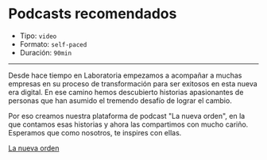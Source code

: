 # Podcasts recomendados

* Tipo: `video`
* Formato: `self-paced`
* Duración: `90min`

***

Desde hace tiempo en Laboratoria empezamos a acompañar a muchas empresas en su proceso de transformación para ser exitosos en esta nueva era digital. En ese camino hemos descubierto historias apasionantes de personas que han asumido el tremendo desafío de lograr el cambio.

Por eso creamos nuestra plataforma de podcast "La nueva orden", en la que contamos esas historias y ahora las compartimos con mucho cariño. Esperamos que como nosotros, te inspires con ellas.

[La nueva orden](https://open.spotify.com/show/4gsj1KppX6ekPXcuCsqkka?si=zb-tVho2SMWAfrfYwm5hOw)
